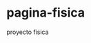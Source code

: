 # pagina-fisica
proyecto fisica
<!DOCTYPE html>
<html>
<head>
	<meta charset="utf-8">
	<link rel="stylesheet" type="text/css" href="EPF_div.css">
	<title>
		Que son las DAOS?

	</title>


</head>
<body bgcolor="#23BAC4">


<center>

	<br>
		<div class="banner">
			<p class="titulo">DAO'S</p>
		</div>
</center>     
		
		<br>
		<br>
	<div class=indice>
		<br>
		<font size="5">"Indice"</font>


		<br>
		<br>
		<a href="#que son">¿Que son las DAO'S?</a>
		<br><br>

		<a href="#como funciona">¿Como funciona una DAO?</a>
		<br><br>

		<a href="#componentes">Componentes de una DAO</a>
		<br><br>

		<a href="#ejemplos">Ejemplos de una DAO/a>
		<br><br>

		<a href="#ventajas">Ventajas de las Organizaciones Autónomas Descentralizadas</a>
		<br><br>

		<a href="#desventajas">Desventajas de las DAO</a>


	</div>



<center>
	<div class="centro">
		
		
		<div class="cuerpo">
			<br>

			<p class="subtitulo" id="que son">¿Que son las DAOS?</p>

			<font size="4">
			Una Organización Autónoma Descentralizada (DAO) es una entidad de personas construida para un mismo fin, con los mismos intereses, y se coordina a través de Internet utilizando la cadena de bloques.
			Las DAO son consideradas organizaciones más transparentes que las tradicionales, ya que todas las acciones realizadas dentro de la misma pueden ser consultadas por los participantes. Un ejemplo de ello, puede ser la consulta de estados financieros en tiempo real.
			Es importante mencionar que estas organizaciones no se rigen por una ley particular debido a su naturaleza descentralizada. Por ende, se ejecutan a través de smart contracts creadas por la misma DAO.	


			<p class="subtitulo" id="como funciona">¿Como funciona una DAO?</p>

			Cuando se forma por primera vez una organización autónoma descentralizada, se crean una serie de reglas que se escriben en formato código dentro de los contratos inteligentes.
			Estos son programados para ejecutarse cuando se llevan a cabo ciertas acciones. Aquellos que tienen una participación en la DAO pueden votar e influir en la creación de nuevas propuestas de gobierno.
			Si por algún motivo, las reglas establecidas son violadas, los fondos de esta persona serán bloqueados y nadie podrá hacer uso de la DAO. De esta forma, garantiza que todos sigan las mismas reglas.
			
			</font>

				<p class="subtitulo" id="componentes">Componentes de una DAO</p>
			Hay tres componentes fundamentales que intervienen en el funcionamiento de una Organización Autónoma Descentralizada. Estos son:

			<div class="left">
			<ul>

				<li><p class="subtitulo_dos">#1. Contrato Inteligente</p></li>
				Cómo lo comentamos anteriormente, los desarrolladores de la DAO codifican los contratos inteligentes que contendrán el conjunto de reglas del grupo y decidirán sobre el propósito del mismo. En esta etapa, se realiza una prueba exhaustiva del código, ya que, una vez lanzada la DAO, solo se puede cambiar a través de votación grupal.


				<li><p class="subtitulo_dos">#2. Recaudación de fondos</p></li>
				En este paso, las DAO deben decidir cómo financiar y promulgar la gobernanza. La mayoría de las veces se realiza a través de la emisión de un token que permite a los usuarios recibir una recompensa económica y ganar poder de voto.


				<li><p class="subtitulo_dos">#3. Lanzamiento</p></li>
				Como paso final, el código de DAO se implementa en el Blockchain. Es en este momento, en el que las partes interesadas pueden empezar a tomar decisiones sobre la organización. Los creadores originales ya no tienen poder de decisión más que cualquier otra persona interesada.
				</ul>

			
			</div><!div orientacion izq>


				
				<p class="subtitulo" id="ejemplos">Ejemplos de una DAO</p>

				<center>Si te preguntas, cómo se ve esto aplicable a la realidad,<br>te podemos decir que ya hay varias DAO en el mercado:</center>

			<div class="left">
				
				<ul>
				
				<li><p class="subtitulo_dos">UCRANIA DAO</p></li>
				
				Hace poco, con la crisis de Ucrania, se creó la UcraniaDAO. Básicamente, es una Organización Autónoma Descentralizada establecida para recaudar fondos y distribuir donaciones que ayuden a los afectados por la guerra. Esta realizó la subasta de un NFT de la bandera de Ucrania que se vendió en la cadena de bloques Ethereum por 2259ETH.

				<li><p class="subtitulo_dos">DECENTRALAND</p></li>
				
				Otro ejemplo es Decentraland, un mundo virtual en línea gobernado por una DAO que permite tomar decisiones administrativas y de gobierno dentro del mismo. Lo que quiere decir que, cualquiera que posea un MANA (token de Decentraland), puede participar en el proceso.

				<li><p class="subtitulo_dos">EL DAO</p></li>
				
				El DAO, fue uno de las primeras organizaciones en ser lanzada en 2006. Se construyó como un fondo de capital de riesgo descentralizado en el que los miembros contribuían con ETH y recibían tokens DAO a cambio.
				Si bien el proyecto recaudó $150 millones en ETH, perdió $60 millones por un hackeo. Hecho que manchó la idea de la creación de nuevas DAO y volvió escépticos a los interesados en reunir fondos para el mismo.
				<br>
				Actualmente, la DAO no existe, pero si es posible consultar todas las transacciones.
				</ul>
			</div>


			<br><br>
			<p class="subtitulo" id="ventajas">Ventajas de las Organizaciones Autónomas Descentralizadas</p>
				
				A medida que la tecnología blockchain avanza, se vuelve más fácil de usar y da más posibilidades a los usuarios a participar activamente en DAOs. A continuación, algunas de las ventajas:
				<br><br>
				Al ser descentralizadas, los participante de las DAO tendrán la posibilidad de tener voz y voto dentro de la organización
				Los DAO también tienen el beneficio adicional de facilitar que las comunidades de todo el mundo se conecten y construyan juntas una visión próspera. Con una conexión a Internet y tokens de gobernanza, prácticamente cualquier persona puede participar en la construcción del futuro de Web3.<br><br>
				Lo mejor del desarrollo de DAO es que ofrecen confianza y transparencia inmediata para que las entidades se enfoquen en lograr sus intereses colectivos. Los participantes no necesitan conocerse entre sí, ya que las reglas de participación están integradas en un registro de cadena de bloques transparente, seguro y de código abierto.<br><br>
				Habilitan la posibilidad de crear organizaciones de forma más fácil, puesto que solo se deben programar en una blockchain y lanzarse. Esto permite el ahorro de dinero y de tiempo comúnmente utilizado en los registros tradicionales.

				<br><br>
				<p class="subtitulo" id="desventajas">Desventajas de las DAO</p>
			
				Aunque los DAO prometen revolucionar los grupos, no pueden resolver todos los problemas que enfrentan las organizaciones. Los siguientes son algunos de los problemas que enfrentan los DAO:
				<br><br>
				La toma de decisiones dependerá de qué tan receptivos sean los miembros. En particular, a medida que una DAO escala, lograr que todos voten sobre las propuestas de manera oportuna puede ser un desafío. Con diferentes zonas horarias y prioridades de los inversores, mantener a los participantes de DAO actualizados y comprometidos puede ser un desafío.
				<br><br>
				Aunque teóricamente se puede iniciar una DAO con unas pocas líneas de código, la seguridad sigue siendo una vulnerabilidad, ya que requiere una gran experiencia técnica para implementarla.

		</div><!div del cuerpo>
	</div><!div del centro>
</center>



	<br><br><br>

</body>
</html>
